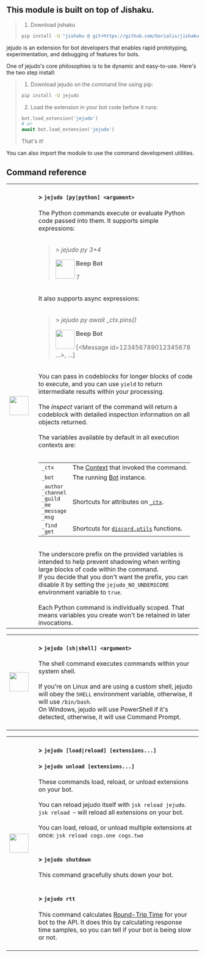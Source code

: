 ## This module is built on top of Jishaku.
> 1. Download jishaku
> ```bash
> pip install -U "jishaku @ git+https://github.com/Gorialis/jishaku@master"
> ```


jejudo is an extension for bot developers that enables rapid prototyping, experimentation, and debugging of features for bots.

One of jejudo's core philosophies is to be dynamic and easy-to-use. Here's the two step install:

> 1. Download jejudo on the command line using pip:
> ```bash
> pip install -U jejudo
> ```
> 2. Load the extension in your bot code before it runs:
> ```python
> bot.load_extension('jejudo')
> # or
> await bot.load_extension('jejudo')
> ```
> That's it!

You can also import the module to use the command development utilities.

## Command reference

<table>
    <tr>
        <td width="60px">
            <img align="left" width="50" src="https://github.com/Gorialis/jishaku/blob/master/.github/assets/python_logo.svg">
        </td>
        <td>
            <h4>&gt; <code>jejudo [py|python] &lt;argument&gt;</code></h4>
            The Python commands execute or evaluate Python code passed into them.
            It supports simple expressions:
            <br><br> <!-- Horrifying that I have to do this -->
            <blockquote>
                <p>&gt;  <i>jejudo py 3+4</i></p>
                <img align="left" width="50" height="50" src="https://github.com/Gorialis/jishaku/blob/master/.github/assets/beep_bot.svg">
                    <p><b>Beep Bot</b></p>
                    7
            </blockquote>
            <br>
            It also supports async expressions:
            <br><br>
            <blockquote>
                <p>&gt;  <i>jejudo py await _ctx.pins()</i></p>
                <img align="left" width="50" height="50" src="https://github.com/Gorialis/jishaku/blob/master/.github/assets/beep_bot.svg">
                    <p><b>Beep Bot</b></p>
                    [&lt;Message id=123456789012345678 ...&gt;, ...]
            </blockquote>
            <br>
            You can pass in codeblocks for longer blocks of code to execute, and you can use <code>yield</code> to return intermediate results within your processing.
            <br><br>
            The <i>inspect</i> variant of the command will return a codeblock with detailed inspection information on all objects returned.
            <br><br>
            The variables available by default in all execution contexts are:
            <br><br>
            <table>
                <tr>
                    <td><code>_ctx</code></td>
                    <td>
                        The <a href="https://discordpy.readthedocs.io/en/latest/ext/commands/api.html#discord.ext.commands.Context">Context</a> that invoked the command.
                    </td>
                </tr>
                <tr>
                    <td><code>_bot</code></td>
                    <td>
                        The running <a href="https://discordpy.readthedocs.io/en/latest/ext/commands/api.html#discord.ext.commands.Bot">Bot</a> instance.
                    </td>
                </tr>
                <tr>
                    <td><code>_author</code><br><code>_channel</code><br><code>_guild</code><br><code>_me</code><br><code>_message</code><br><code>_msg</code></td>
                    <td>
                        Shortcuts for attributes on <a href="https://discordpy.readthedocs.io/en/latest/ext/commands/api.html#discord.ext.commands.Context"><code>_ctx</code></a>.
                    </td>
                </tr>
                <tr>
                    <td><code>_find</code><br><code>_get</code></td>
                    <td>
                        Shortcuts for <a href="https://discordpy.readthedocs.io/en/latest/api.html#utility-functions"><code>discord.utils</code></a> functions.
                    </td>
                </tr>
            </table>
            <br>
            The underscore prefix on the provided variables is intended to help prevent shadowing when writing large blocks of code within the command.
            <br>
            If you decide that you don't want the prefix, you can disable it by setting the <code>jejudo_NO_UNDERSCORE</code> environment variable to <code>true</code>.
            <br><br>
            Each Python command is individually scoped. That means variables you create won't be retained in later invocations.
            <br>
        </td>
    </tr>
</table>

<table>
    <tr>
        <td width="60px">
            <img align="left" width="50" src="https://github.com/Gorialis/jishaku/blob/master/.github/assets/terminal.svg">
        </td>
        <td>
            <h4>&gt; <code>jejudo [sh|shell] &lt;argument&gt;</code></h4>
            The shell command executes commands within your system shell.
            <br><br>
            If you're on Linux and are using a custom shell, jejudo will obey the <code>SHELL</code> environment variable, otherwise, it will use <code>/bin/bash</code>.
            <br>
            On Windows, jejudo will use PowerShell if it's detected, otherwise, it will use Command Prompt.
            <br><br>
        </td>
    </tr>
</table>

<table>
    <tr>
        <td width="60px">
            <img align="left" width="50" src="https://github.com/Gorialis/jishaku/blob/master/.github/assets/extension.svg">
        </td>
        <td>
            <h4>&gt; <code>jejudo [load|reload] [extensions...]</code></h4>
            <h4>&gt; <code>jejudo unload [extensions...]</code></h4>
            These commands load, reload, or unload extensions on your bot.
            <br><br>
            You can reload jejudo itself with <code>jsk reload jejudo</code>.
            <br>
            <code>jsk reload ~</code> will reload all extensions on your bot.
            <br><br>
            You can load, reload, or unload multiple extensions at once: <code>jsk reload cogs.one cogs.two</code>
            <br><br>
            <h4>&gt; <code>jejudo shutdown</code></h4>
            This command gracefully shuts down your bot.
            <br><br>
            <h4>&gt; <code>jejudo rtt</code></h4>
            This command calculates <a href="https://en.wikipedia.org/wiki/Round-trip_delay">Round-Trip Time</a> for your bot to the API. It does this by calculating response time samples, so you can tell if your bot is being slow or not.
            <br><br>
        </td>
    </tr>
</table>
